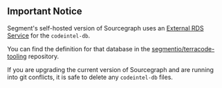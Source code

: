 ## Important Notice

Segment's self-hosted version of Sourcegraph uses an [External RDS Service](https://docs.sourcegraph.com/admin/external_services/postgres#kubernetes) for
the `codeintel-db`.

You can find the definition for that database in the [segmentio/terracode-tooling](https://github.com/segmentio/terracode-tooling/blob/ed2be8ced38ecb1ba55a6d3f127e376b39aeec12/stage/us-west-2/sourcegraph/rds.tf#L47) repository.

If you are upgrading the current version of Sourcegraph and are running into git conflicts, it is safe to delete any `codeintel-db` files.

